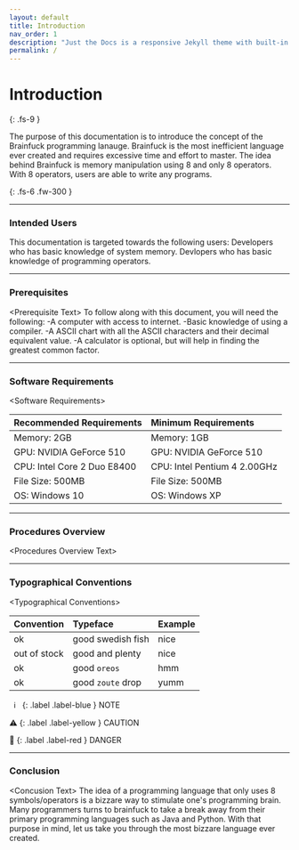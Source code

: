 ```yaml
---
layout: default
title: Introduction
nav_order: 1
description: "Just the Docs is a responsive Jekyll theme with built-in search that is easily customizable and hosted on GitHub Pages."
permalink: /
---
```


# Introduction
{: .fs-9 }

The purpose of this documentation is to introduce the concept of the Brainfuck programming lanauge. Brainfuck is the most inefficient language ever created and requires excessive time and effort to master. 
The idea behind Brainfuck is memory manipulation using 8 and only 8 operators. With 8 operators, users are able to write any programs.

{: .fs-6 .fw-300 }

---

### Intended Users

This documentation is targeted towards the following users:
Developers who has basic knowledge of system memory.
Devlopers who has basic knowledge of programming operators.

---

### Prerequisites

\<Prerequisite Text\>
To follow along with this document, you will need the following:
-A computer with access to internet.
-Basic knowledge of using a compiler.
-A ASCII chart with all the ASCII characters and their decimal equivalent value.
-A calculator is optional, but will help in finding the greatest common factor.

---

### Software Requirements

\<Software Requirements\>

| Recommended Requirements   | Minimum Requirements           |
|:---------------------------|:-------------------------------|
| Memory: 2GB                | Memory: 1GB                    |
| GPU: NVIDIA GeForce 510    | GPU: NVIDIA GeForce 510        |
| CPU: Intel Core 2 Duo E8400| CPU: Intel Pentium 4 2.00GHz   | 
| File Size: 500MB           | File Size: 500MB               |
| OS: Windows 10             | OS: Windows XP                 |

---
### Procedures Overview

\<Procedures Overview Text\>

---

### Typographical Conventions

\<Typographical Conventions\>

| Convention   | Typeface          | Example |
|:-------------|:------------------|:--------|
| ok           | good swedish fish | nice    |
| out of stock | good and plenty   | nice    |
| ok           | good `oreos`      | hmm     |
| ok           | good `zoute` drop | yumm    |

&nbsp;&nbsp;ℹ️&nbsp;&nbsp;
{: .label .label-blue }
NOTE

⚠️
{: .label .label-yellow }
CAUTION

🛑
{: .label .label-red }
DANGER

---

### Conclusion

\<Concusion Text\>
The idea of a programming language that only uses 8 symbols/operators is a bizzare way to stimulate one's programming brain. Many programmers turns to brainfuck to take a break away from their primary programming languages such as Java and Python. With that purpose in mind, let us take you through the most bizzare language ever created.
